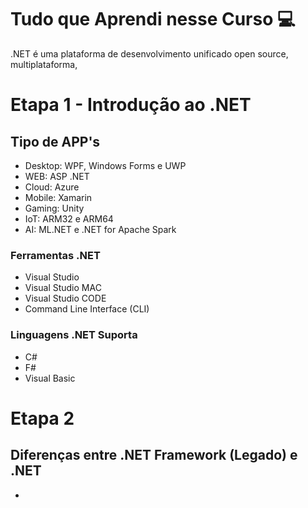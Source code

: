 # Tudo que Aprendi nesse Curso :computer:
.NET é uma plataforma de desenvolvimento unificado open source, multiplataforma,

# Etapa 1 - Introdução ao .NET
## Tipo de APP's
- Desktop: WPF, Windows Forms e UWP
- WEB: ASP .NET
- Cloud: Azure
- Mobile: Xamarin
- Gaming: Unity
- IoT: ARM32 e ARM64
- AI: ML.NET e .NET for Apache Spark

### Ferramentas .NET 
- Visual Studio
- Visual Studio MAC
- Visual Studio CODE
- Command Line Interface (CLI)

### Linguagens .NET Suporta
- C#
- F#
- Visual Basic

# Etapa 2
## Diferenças entre .NET Framework (Legado) e .NET
- 


